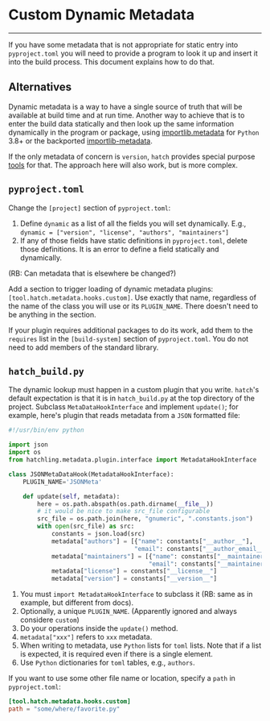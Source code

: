 # Custom Dynamic Metadata

----

If you have some metadata that is not appropriate for static entry into `pyproject.toml` you will need to provide a program to look it up and insert it into the build process.  This document explains how to do that.

## Alternatives

Dynamic metadata is a way to have a single source of truth that will be available at build time and at run time.  Another way to achieve that is to enter the build data statically and then look up the same information dynamically in the program or package, using [importlib.metadata](https://docs.python.org/3/library/importlib.metadata.html#module-importlib.metadata) for `Python` 3.8+ or the backported [importlib-metadata](https://importlib-metadata.readthedocs.io/).

If the only metadata of concern is `version`, `hatch` provides special purpose [tools](../../plugins/version-source/reference.md) for that.  The approach here will also work, but is more complex.

## `pyproject.toml`

Change the `[project]` section of `pyproject.toml`:
   1. Define `dynamic` as a list of all the fields you will set dynamically.  E.g., `dynamic = ["version", "license", "authors", "maintainers"]`
   2. If any of those fields have static definitions in `pyproject.toml`, delete those definitions.  It is an error to define a field statically and dynamically.

(RB: Can metadata that is elsewhere be changed?)

Add a section to trigger loading of dynamic metadata plugins: `[tool.hatch.metadata.hooks.custom]`.  Use exactly that name, regardless of the name of the class you will use or its `PLUGIN_NAME`.  There doesn't need to be anything in the section.

If your plugin requires additional packages to do its work, add them to the `requires` list in the `[build-system]` section of `pyproject.toml`.  You do not need to add members of the standard library.

## `hatch_build.py`

The dynamic lookup must happen in a custom plugin that you write.  `hatch`'s default expectation is that it is in `hatch_build.py` at the top directory of the project.  Subclass `MetaDataHookInterface` and implement `update()`; for example, here's plugin that reads metadata from a `JSON` formatted file:

```python
#!/usr/bin/env python

import json
import os
from hatchling.metadata.plugin.interface import MetadataHookInterface

class JSONMetaDataHook(MetadataHookInterface):
    PLUGIN_NAME='JSONMeta'

    def update(self, metadata):
        here = os.path.abspath(os.path.dirname(__file__))
        # it would be nice to make src_file configurable
        src_file = os.path.join(here, "gnumeric", ".constants.json")
        with open(src_file) as src:
            constants = json.load(src)
            metadata["authors"] = [{"name": constants["__author__"], 
                                   "email": constants["__author_email__"] }]
            metadata["maintainers"] = [{"name": constants["__maintainer__"],
                                       "email": constants["__maintainer_email__"]}]
            metadata["license"] = constants["__license__"]
            metadata["version"] = constants["__version__"]
```

1. You must `import MetadataHookInterface` to subclass it (RB: same as in example, but different from docs).
2. Optionally, a unique `PLUGIN_NAME`.  (Apparently ignored and always considere `custom`)
3. Do your operations inside the `update()` method.
4. `metadata["xxx"]` refers to `xxx` metadata.
5. When writing to metadata, use `Python` lists for `toml` lists.  Note that if a list is expected, it is required even if there is a single element.
6. Use `Python` dictionaries for `toml` tables, e.g., `authors`.

If you want to use some other file name or location, specify a `path` in `pyproject.toml`:
```toml
[tool.hatch.metadata.hooks.custom]
path = "some/where/favorite.py"
```
